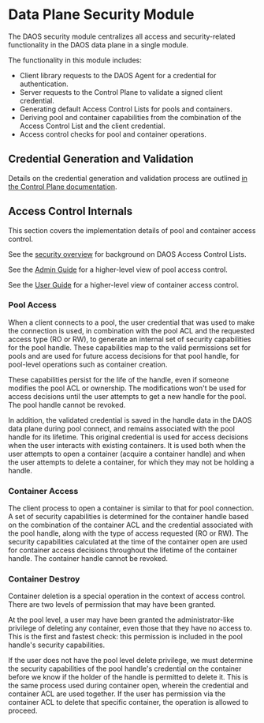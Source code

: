# Data Plane Security Module

The DAOS security module centralizes all access and security-related
functionality in the DAOS data plane in a single module.

The functionality in this module includes:

- Client library requests to the DAOS Agent for a credential for authentication.
- Server requests to the Control Plane to validate a signed client credential.
- Generating default Access Control Lists for pools and containers.
- Deriving pool and container capabilities from the combination of the Access
  Control List and the client credential.
- Access control checks for pool and container operations.

## Credential Generation and Validation

Details on the credential generation and validation process
are outlined
[in the Control Plane documentation](/src/control/security/README.md).

## Access Control Internals

This section covers the implementation details of pool and container access
control.

See the [security overview](/doc/overview/security.md#access-control-lists) for
background on DAOS Access Control Lists.

See the [Admin Guide](/doc/admin/pool_operations.md#access-control-lists)
for a higher-level view of pool access control.

See the [User Guide](/doc/user/container.md#access-control-lists)
for a higher-level view of container access control.

### Pool Access

When a client connects to a pool, the user credential that was used to make the
connection is used, in combination with the pool ACL and the requested access
type (RO or RW), to generate an internal set of security capabilities for the
pool handle. These capabilities map to the valid permissions set for pools and
are used for future access decisions for that pool handle, for pool-level
operations such as container creation.

These capabilities persist for the life of the handle, even if someone modifies
the pool ACL or ownership. The modifications won't be used for access decisions
until the user attempts to get a new handle for the pool. The pool handle cannot
be revoked.

In addition, the validated credential is saved in the handle data in the DAOS
data plane during pool connect, and remains associated with the pool handle
for its lifetime.
This original credential is used for access decisions when the user
interacts with existing containers. It is used both when the user attempts to
open a container (acquire a container handle) and when the user attempts to
delete a container, for which they may not be holding a handle.

### Container Access

The client process to open a container is similar to that for pool connection.
A set of security capabilities is determined for the container handle based on
the combination of the container ACL and the credential associated with the pool
handle, along with the type of access requested (RO or RW). The security
capabilities calculated at the time of the container open are used for container
access decisions throughout the lifetime of the container handle. The container
handle cannot be revoked.

### Container Destroy

Container deletion is a special operation in the context of access control.
There are two levels of permission that may have been granted.

At the pool level, a user may have been granted the administrator-like privilege
of deleting any container, even those that they have no access to. This is the
first and fastest check: this permission is included in the pool handle's
security capabilities.

If the user does not have the pool level delete privilege, we must determine the
security capabilities of the pool handle's credential on the container before we
know if the holder of the handle is permitted to delete it. This is the same
process used during container open, wherein the credential and container ACL are
used together. If the user has permission via the container ACL to delete that
specific container, the operation is allowed to proceed.
